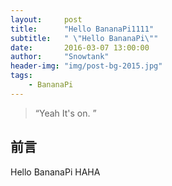 ```yaml
---
layout:     post
title:      "Hello BananaPi1111"
subtitle:   " \"Hello BananaPi\""
date:       2016-03-07 13:00:00
author:     "Snowtank"
header-img: "img/post-bg-2015.jpg"
tags:
    - BananaPi
---
```


> “Yeah It's on. ”


## 前言

Hello BananaPi HAHA
